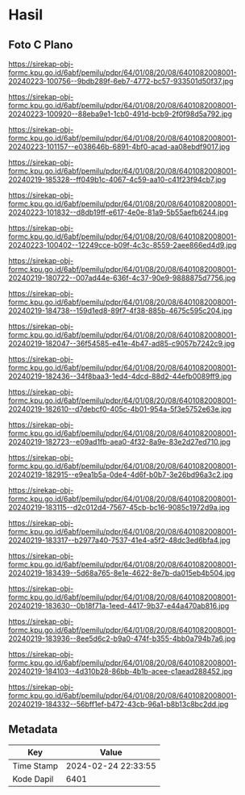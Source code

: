 # Hasil

## Foto C Plano

https://sirekap-obj-formc.kpu.go.id/6abf/pemilu/pdpr/64/01/08/20/08/6401082008001-20240223-100756--9bdb289f-6eb7-4772-bc57-933501d50f37.jpg

https://sirekap-obj-formc.kpu.go.id/6abf/pemilu/pdpr/64/01/08/20/08/6401082008001-20240223-100920--88eba9e1-1cb0-491d-bcb9-2f0f98d5a792.jpg

https://sirekap-obj-formc.kpu.go.id/6abf/pemilu/pdpr/64/01/08/20/08/6401082008001-20240223-101157--e038646b-6891-4bf0-acad-aa08ebdf9017.jpg

https://sirekap-obj-formc.kpu.go.id/6abf/pemilu/pdpr/64/01/08/20/08/6401082008001-20240219-185328--ff049b1c-4067-4c59-aa10-c41f23f94cb7.jpg

https://sirekap-obj-formc.kpu.go.id/6abf/pemilu/pdpr/64/01/08/20/08/6401082008001-20240223-101832--d8db19ff-e617-4e0e-81a9-5b55aefb6244.jpg

https://sirekap-obj-formc.kpu.go.id/6abf/pemilu/pdpr/64/01/08/20/08/6401082008001-20240223-100402--12249cce-b09f-4c3c-8559-2aee866ed4d9.jpg

https://sirekap-obj-formc.kpu.go.id/6abf/pemilu/pdpr/64/01/08/20/08/6401082008001-20240219-180722--007ad44e-636f-4c37-90e9-9888875d7756.jpg

https://sirekap-obj-formc.kpu.go.id/6abf/pemilu/pdpr/64/01/08/20/08/6401082008001-20240219-184738--159d1ed8-89f7-4f38-885b-4675c595c204.jpg

https://sirekap-obj-formc.kpu.go.id/6abf/pemilu/pdpr/64/01/08/20/08/6401082008001-20240219-182047--36f54585-e41e-4b47-ad85-c9057b7242c9.jpg

https://sirekap-obj-formc.kpu.go.id/6abf/pemilu/pdpr/64/01/08/20/08/6401082008001-20240219-182436--34f8baa3-1ed4-4dcd-88d2-44efb0089ff9.jpg

https://sirekap-obj-formc.kpu.go.id/6abf/pemilu/pdpr/64/01/08/20/08/6401082008001-20240219-182610--d7debcf0-405c-4b01-954a-5f3e5752e63e.jpg

https://sirekap-obj-formc.kpu.go.id/6abf/pemilu/pdpr/64/01/08/20/08/6401082008001-20240219-182723--e09ad1fb-aea0-4f32-8a9e-83e2d27ed710.jpg

https://sirekap-obj-formc.kpu.go.id/6abf/pemilu/pdpr/64/01/08/20/08/6401082008001-20240219-182915--e9ea1b5a-0de4-4d6f-b0b7-3e26bd96a3c2.jpg

https://sirekap-obj-formc.kpu.go.id/6abf/pemilu/pdpr/64/01/08/20/08/6401082008001-20240219-183115--d2c012d4-7567-45cb-bc16-9085c1972d9a.jpg

https://sirekap-obj-formc.kpu.go.id/6abf/pemilu/pdpr/64/01/08/20/08/6401082008001-20240219-183317--b2977a40-7537-41e4-a5f2-48dc3ed6bfa4.jpg

https://sirekap-obj-formc.kpu.go.id/6abf/pemilu/pdpr/64/01/08/20/08/6401082008001-20240219-183439--5d68a765-8e1e-4622-8e7b-da015eb4b504.jpg

https://sirekap-obj-formc.kpu.go.id/6abf/pemilu/pdpr/64/01/08/20/08/6401082008001-20240219-183630--0b18f71a-1eed-4417-9b37-e44a470ab816.jpg

https://sirekap-obj-formc.kpu.go.id/6abf/pemilu/pdpr/64/01/08/20/08/6401082008001-20240219-183936--8ee5d6c2-b9a0-474f-b355-4bb0a794b7a6.jpg

https://sirekap-obj-formc.kpu.go.id/6abf/pemilu/pdpr/64/01/08/20/08/6401082008001-20240219-184103--4d310b28-86bb-4b1b-acee-c1aead288452.jpg

https://sirekap-obj-formc.kpu.go.id/6abf/pemilu/pdpr/64/01/08/20/08/6401082008001-20240219-184332--56bff1ef-b472-43cb-96a1-b8b13c8bc2dd.jpg


## Metadata

| Key        | Value               |
| ---------- | ------------------- |
| Time Stamp | 2024-02-24 22:33:55 |
| Kode Dapil | 6401                |



